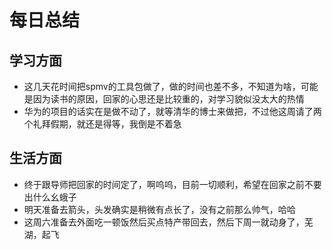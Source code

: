 # 每日总结
## 学习方面
* 这几天花时间把spmv的工具包做了，做的时间也差不多，不知道为啥，可能是因为读书的原因，回家的心思还是比较重的，对学习貌似没太大的热情
* 华为的项目的话实在是做不动了，就等清华的博士来做把，不过他这周请了两个礼拜假期，就还是得等，我倒是不着急
## 生活方面
* 终于跟导师把回家的时间定了，啊呜呜，目前一切顺利，希望在回家之前不要出什么幺蛾子
* 明天准备去箭头，头发确实是稍微有点长了，没有之前那么帅气，哈哈
* 这周六准备去外面吃一顿饭然后买点特产带回去，然后下周一就动身了，芜湖，起飞